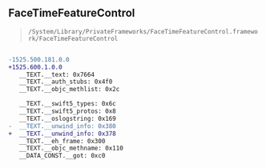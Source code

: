 ## FaceTimeFeatureControl

> `/System/Library/PrivateFrameworks/FaceTimeFeatureControl.framework/FaceTimeFeatureControl`

```diff

-1525.500.181.0.0
+1525.600.1.0.0
   __TEXT.__text: 0x7664
   __TEXT.__auth_stubs: 0x4f0
   __TEXT.__objc_methlist: 0x2c

   __TEXT.__swift5_types: 0x6c
   __TEXT.__swift5_protos: 0x8
   __TEXT.__oslogstring: 0x169
-  __TEXT.__unwind_info: 0x380
+  __TEXT.__unwind_info: 0x378
   __TEXT.__eh_frame: 0x300
   __TEXT.__objc_methname: 0x110
   __DATA_CONST.__got: 0xc0

```
